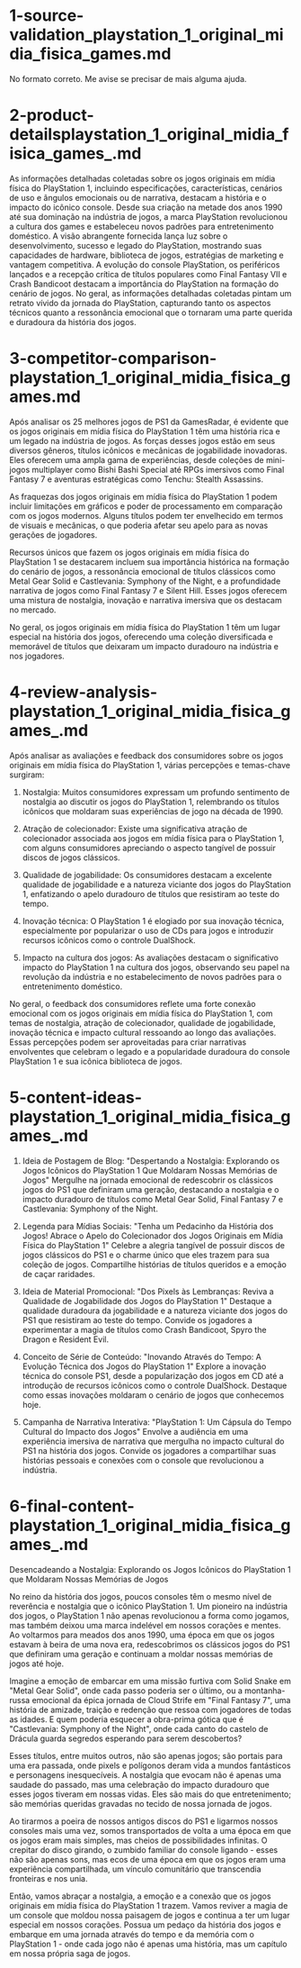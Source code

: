 # 1-source-validation_playstation_1_original_midia_fisica_games.md

No formato correto. Me avise se precisar de mais alguma ajuda.

# 2-product-detailsplaystation_1_original_midia_fisica_games_.md

As informações detalhadas coletadas sobre os jogos originais em mídia física do PlayStation 1, incluindo especificações, características, cenários de uso e ângulos emocionais ou de narrativa, destacam a história e o impacto do icônico console. Desde sua criação na metade dos anos 1990 até sua dominação na indústria de jogos, a marca PlayStation revolucionou a cultura dos games e estabeleceu novos padrões para entretenimento doméstico. A visão abrangente fornecida lança luz sobre o desenvolvimento, sucesso e legado do PlayStation, mostrando suas capacidades de hardware, biblioteca de jogos, estratégias de marketing e vantagem competitiva. A evolução do console PlayStation, os periféricos lançados e a recepção crítica de títulos populares como Final Fantasy VII e Crash Bandicoot destacam a importância do PlayStation na formação do cenário de jogos. No geral, as informações detalhadas coletadas pintam um retrato vívido da jornada do PlayStation, capturando tanto os aspectos técnicos quanto a ressonância emocional que o tornaram uma parte querida e duradoura da história dos jogos.

# 3-competitor-comparison-playstation_1_original_midia_fisica_games.md

Após analisar os 25 melhores jogos de PS1 da GamesRadar, é evidente que os jogos originais em mídia física do PlayStation 1 têm uma história rica e um legado na indústria de jogos. As forças desses jogos estão em seus diversos gêneros, títulos icônicos e mecânicas de jogabilidade inovadoras. Eles oferecem uma ampla gama de experiências, desde coleções de mini-jogos multiplayer como Bishi Bashi Special até RPGs imersivos como Final Fantasy 7 e aventuras estratégicas como Tenchu: Stealth Assassins.

As fraquezas dos jogos originais em mídia física do PlayStation 1 podem incluir limitações em gráficos e poder de processamento em comparação com os jogos modernos. Alguns títulos podem ter envelhecido em termos de visuais e mecânicas, o que poderia afetar seu apelo para as novas gerações de jogadores.

Recursos únicos que fazem os jogos originais em mídia física do PlayStation 1 se destacarem incluem sua importância histórica na formação do cenário de jogos, a ressonância emocional de títulos clássicos como Metal Gear Solid e Castlevania: Symphony of the Night, e a profundidade narrativa de jogos como Final Fantasy 7 e Silent Hill. Esses jogos oferecem uma mistura de nostalgia, inovação e narrativa imersiva que os destacam no mercado.

No geral, os jogos originais em mídia física do PlayStation 1 têm um lugar especial na história dos jogos, oferecendo uma coleção diversificada e memorável de títulos que deixaram um impacto duradouro na indústria e nos jogadores.

# 4-review-analysis-playstation_1_original_midia_fisica_games_.md

Após analisar as avaliações e feedback dos consumidores sobre os jogos originais em mídia física do PlayStation 1, várias percepções e temas-chave surgiram:

1. Nostalgia: Muitos consumidores expressam um profundo sentimento de nostalgia ao discutir os jogos do PlayStation 1, relembrando os títulos icônicos que moldaram suas experiências de jogo na década de 1990.

2. Atração de colecionador: Existe uma significativa atração de colecionador associada aos jogos em mídia física para o PlayStation 1, com alguns consumidores apreciando o aspecto tangível de possuir discos de jogos clássicos.

3. Qualidade de jogabilidade: Os consumidores destacam a excelente qualidade de jogabilidade e a natureza viciante dos jogos do PlayStation 1, enfatizando o apelo duradouro de títulos que resistiram ao teste do tempo.

4. Inovação técnica: O PlayStation 1 é elogiado por sua inovação técnica, especialmente por popularizar o uso de CDs para jogos e introduzir recursos icônicos como o controle DualShock.

5. Impacto na cultura dos jogos: As avaliações destacam o significativo impacto do PlayStation 1 na cultura dos jogos, observando seu papel na revolução da indústria e no estabelecimento de novos padrões para o entretenimento doméstico.

No geral, o feedback dos consumidores reflete uma forte conexão emocional com os jogos originais em mídia física do PlayStation 1, com temas de nostalgia, atração de colecionador, qualidade de jogabilidade, inovação técnica e impacto cultural ressoando ao longo das avaliações. Essas percepções podem ser aproveitadas para criar narrativas envolventes que celebram o legado e a popularidade duradoura do console PlayStation 1 e sua icônica biblioteca de jogos.

# 5-content-ideas-playstation_1_original_midia_fisica_games_.md

1. Ideia de Postagem de Blog: "Despertando a Nostalgia: Explorando os Jogos Icônicos do PlayStation 1 Que Moldaram Nossas Memórias de Jogos"
   Mergulhe na jornada emocional de redescobrir os clássicos jogos do PS1 que definiram uma geração, destacando a nostalgia e o impacto duradouro de títulos como Metal Gear Solid, Final Fantasy 7 e Castlevania: Symphony of the Night.

2. Legenda para Mídias Sociais: "Tenha um Pedacinho da História dos Jogos! Abrace o Apelo do Colecionador dos Jogos Originais em Mídia Física do PlayStation 1"
   Celebre a alegria tangível de possuir discos de jogos clássicos do PS1 e o charme único que eles trazem para sua coleção de jogos. Compartilhe histórias de títulos queridos e a emoção de caçar raridades.

3. Ideia de Material Promocional: "Dos Pixels às Lembranças: Reviva a Qualidade de Jogabilidade dos Jogos do PlayStation 1"
   Destaque a qualidade duradoura da jogabilidade e a natureza viciante dos jogos do PS1 que resistiram ao teste do tempo. Convide os jogadores a experimentar a magia de títulos como Crash Bandicoot, Spyro the Dragon e Resident Evil.

4. Conceito de Série de Conteúdo: "Inovando Através do Tempo: A Evolução Técnica dos Jogos do PlayStation 1"
   Explore a inovação técnica do console PS1, desde a popularização dos jogos em CD até a introdução de recursos icônicos como o controle DualShock. Destaque como essas inovações moldaram o cenário de jogos que conhecemos hoje.

5. Campanha de Narrativa Interativa: "PlayStation 1: Um Cápsula do Tempo Cultural do Impacto dos Jogos"
   Envolve a audiência em uma experiência imersiva de narrativa que mergulha no impacto cultural do PS1 na história dos jogos. Convide os jogadores a compartilhar suas histórias pessoais e conexões com o console que revolucionou a indústria.

# 6-final-content-playstation_1_original_midia_fisica_games_.md

Desencadeando a Nostalgia: Explorando os Jogos Icônicos do PlayStation 1 que Moldaram Nossas Memórias de Jogos

No reino da história dos jogos, poucos consoles têm o mesmo nível de reverência e nostalgia que o icônico PlayStation 1. Um pioneiro na indústria dos jogos, o PlayStation 1 não apenas revolucionou a forma como jogamos, mas também deixou uma marca indelével em nossos corações e mentes. Ao voltarmos para meados dos anos 1990, uma época em que os jogos estavam à beira de uma nova era, redescobrimos os clássicos jogos do PS1 que definiram uma geração e continuam a moldar nossas memórias de jogos até hoje.

Imagine a emoção de embarcar em uma missão furtiva com Solid Snake em "Metal Gear Solid", onde cada passo poderia ser o último, ou a montanha-russa emocional da épica jornada de Cloud Strife em "Final Fantasy 7", uma história de amizade, traição e redenção que ressoa com jogadores de todas as idades. E quem poderia esquecer a obra-prima gótica que é "Castlevania: Symphony of the Night", onde cada canto do castelo de Drácula guarda segredos esperando para serem descobertos?

Esses títulos, entre muitos outros, não são apenas jogos; são portais para uma era passada, onde pixels e polígonos deram vida a mundos fantásticos e personagens inesquecíveis. A nostalgia que evocam não é apenas uma saudade do passado, mas uma celebração do impacto duradouro que esses jogos tiveram em nossas vidas. Eles são mais do que entretenimento; são memórias queridas gravadas no tecido de nossa jornada de jogos.

Ao tirarmos a poeira de nossos antigos discos do PS1 e ligarmos nossos consoles mais uma vez, somos transportados de volta a uma época em que os jogos eram mais simples, mas cheios de possibilidades infinitas. O crepitar do disco girando, o zumbido familiar do console ligando - esses não são apenas sons, mas ecos de uma época em que os jogos eram uma experiência compartilhada, um vínculo comunitário que transcendia fronteiras e nos unia.

Então, vamos abraçar a nostalgia, a emoção e a conexão que os jogos originais em mídia física do PlayStation 1 trazem. Vamos reviver a magia de um console que moldou nossa paisagem de jogos e continua a ter um lugar especial em nossos corações. Possua um pedaço da história dos jogos e embarque em uma jornada através do tempo e da memória com o PlayStation 1 - onde cada jogo não é apenas uma história, mas um capítulo em nossa própria saga de jogos.